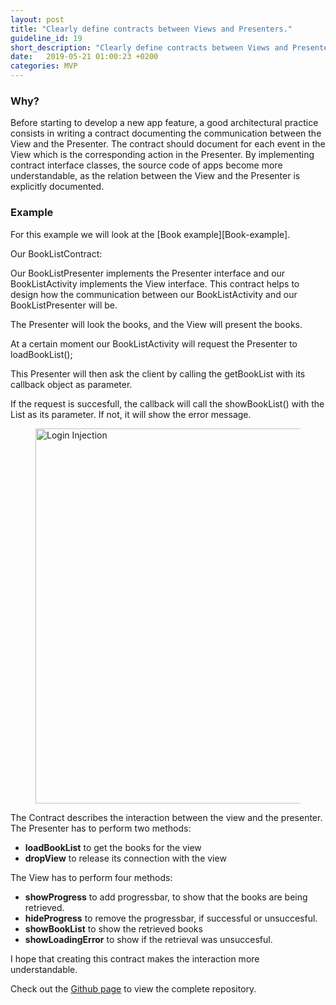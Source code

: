 ```yaml
---
layout: post
title: "Clearly define contracts between Views and Presenters."
guideline_id: 19
short_description: "Clearly define contracts between Views and Presenters."
date:   2019-05-21 01:00:23 +0200
categories: MVP
---
```

<h3>Why?</h3>
Before starting to develop a new app feature,
a good architectural practice consists in writing a contract
documenting the communication between the View and the
Presenter. The contract should document for each event in
the View which is the corresponding action in the Presenter.
By implementing contract interface classes, the source code
of apps become more understandable, as the relation between
the View and the Presenter is explicitly documented.

<h3>Example</h3>
For this example we will look at the [Book example][Book-example].

Our BookListContract:
<script src="https://gist.github.com/Geertdepont/303ada3a2b720dea0bf534313bf4a845.js"></script>

Our BookListPresenter implements the Presenter interface and our BookListActivity 
implements the View interface.
This contract helps to design how the communication between our BookListActivity and our 
BookListPresenter will be.

The Presenter will look the books, and the View will present the books.

At a certain moment our BookListActivity will request the Presenter to loadBookList();

<script src="https://gist.github.com/Geertdepont/47b39d34691a8d07a7c3e73db46b5681.js"></script>

This Presenter will then ask the client by calling the getBookList with its callback object as parameter.

<script src="https://gist.github.com/Geertdepont/b02b82c58ae3a1e63e84f634e9ca88c7.js"></script>

If the request is succesfull, the callback will call the showBookList() with the List<Book> as its 
parameter. If not, it will show the error message.

<figure>
  <img src="/assets/BookApplication_eventDiagram.png" alt="Login Injection" width="600">
</figure>

The Contract describes the interaction between the view and the presenter. 
The Presenter has to perform two methods:
<ul>
<li><b>loadBookList</b> to get the books for the view</li>
<li><b>dropView</b> to release its connection with the view</li>
</ul> 

The View has to perform four methods:
<ul>
<li><b>showProgress</b> to add progressbar, to show that the books are being retrieved.</li>
<li><b>hideProgress</b> to remove the progressbar, if successful or unsuccesful. </li>
<li><b>showBookList</b> to show the retrieved books</li>
<li><b>showLoadingError</b> to show if the retrieval was unsuccesful.</li>
</ul> 

I hope that creating this contract makes the interaction more understandable.

Check out the [Github page][Book-example] to view the complete repository.

[Book-example]: https://github.com/Geertdepont/bachelor_thesis/tree/master/BookApplication